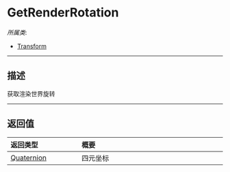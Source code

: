 # GetRenderRotation

*所属类*:
* [Transform](/Api/Classes/Base/Transform.md)
------------------------------------------------------------------------------------------
## 描述

获取渲染世界旋转


------------------------------------------------------------------------------------------
## 返回值

|<div style="width:150px">返回类型</div>|<div style="width:520px">概要</div>|
|:---|:---|
|[Quaternion](/Api/DataType/Quaternion.md)|四元坐标|
